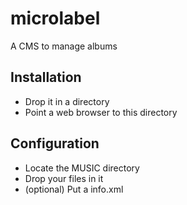 microlabel
==========

A CMS to manage albums

Installation
-----
- Drop it in a directory
- Point a web browser to this directory


Configuration
-----
- Locate the MUSIC directory
- Drop your files in it
- (optional) Put a info.xml
